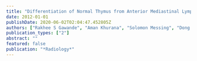 ```yaml
---
title: "Differentiation of Normal Thymus from Anterior Mediastinal Lymphoma and Lymphoma Recurrence at Pediatric PET/CT"
date: 2012-01-01
publishDate: 2020-06-02T02:04:47.452805Z
authors: ["Rakhee S Gawande", "Aman Khurana", "Solomon Messing", "Dong Zhang", "Rosalinda T Castañeda", "Robert E Goldsby", "Randall A Hawkins", "Heike E Daldrup-Link"]
publication_types: ["2"]
abstract: ""
featured: false
publication: "*Radiology*"
---
```


